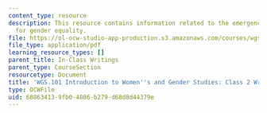 ```yaml
---
content_type: resource
description: This resource contains information related to the emergence of movements
  for gender equality.
file: https://ol-ocw-studio-app-production.s3.amazonaws.com/courses/wgs-101-introduction-to-womens-and-gender-studies-fall-2014/688634139fb04886b279d68d8d44379e_MITWGS_101F14_InClass2.pdf
file_type: application/pdf
learning_resource_types: []
parent_title: In-Class Writings
parent_type: CourseSection
resourcetype: Document
title: 'WGS.101 Introduction to Women''s and Gender Studies: Class 2 Writing'
type: OCWFile
uid: 68863413-9fb0-4886-b279-d68d8d44379e
---
```

